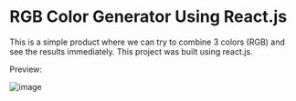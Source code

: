 # RGB Color Generator Using React.js
This is a simple product where we can try to combine 3 colors (RGB) and see the results immediately. This project was built using react.js.

Preview:

![image]([image](https://github.com/abdanzamzam/rgb-color-generator/blob/main/preview.png))
